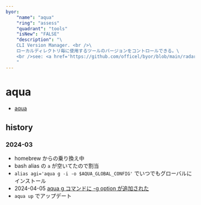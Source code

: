 ```yaml
---
byor:
    "name": "aqua"
    "ring": "assess"
    "quadrant": "tools"
    "isNew": "FALSE"
    "description": "\
    CLI Version Manager. <br />\
    ローカルディレクトリ毎に使用するツールのバージョンをコントロールできる。\
    <br />see: <a href='https://github.com/officel/byor/blob/main/radar/tools/aqua.md'>note</a>\
    "
---
```


# aqua

- [aqua](https://aquaproj.github.io/)

## history

### 2024-03

- homebrew からの乗り換え中
- bash alias の `a` が空いてたので割当
- `alias agi='aqua g -i -o $AQUA_GLOBAL_CONFIG'` でいつでもグローバルにインストール
- 2024-04-05 [aqua g コマンドに -g option が追加された](https://zenn.dev/shunsuke_suzuki/scraps/756e2e35694449#comment-48d165a672ddc3)
- `aqua up` でアップデート
